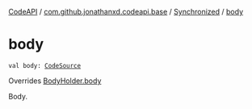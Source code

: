 [CodeAPI](../../index.md) / [com.github.jonathanxd.codeapi.base](../index.md) / [Synchronized](index.md) / [body](.)

# body

`val body: `[`CodeSource`](../../com.github.jonathanxd.codeapi/-code-source/index.md)

Overrides [BodyHolder.body](../-body-holder/body.md)

Body.

